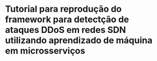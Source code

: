 # Tutorial para reprodução do framework para detectção de ataques DDoS em redes SDN utilizando aprendizado de máquina em microsserviços
